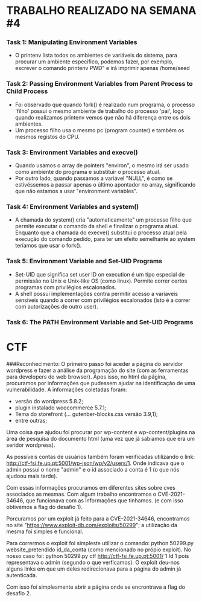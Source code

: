 # TRABALHO REALIZADO NA SEMANA #4

### Task 1: Manipulating Environment Variables

- O printenv lista todos os ambientes de variáveis do sistema, para procurar um ambiente especifico, podemos fazer, por exemplo, escrever o comando printenv PWD"  e irá imprimir apenas /home/seed

### Task 2: Passing Environment Variables from Parent Process to Child Process

- Foi observado que quando fork() é realizado num programa, o processo 'filho' possui o mesmo ambiente de trabalho do processo 'pai', logo quando realizamos printenv vemos que não há diferença entre os dois ambientes.
- Um processo filho usa o mesmo pc (program counter) e também os mesmos registos do CPU.

### Task 3: Environment Variables and execve()

- Quando usamos o array de pointers "environ", o mesmo irá ser usado como ambiente do programa e substituir o processo atual.
- Por outro lado, quando passamos a variável "NULL", é como se estivéssemos a passar apenas o último apontador no array, significando que não estamos a usar "environment variables".

### Task 4: Environment Variables and system()

- A chamada do system() cria "automaticamente" um processo filho que permite executar o comando da shell e finalizar o programa atual. Enquanto que a chamada do execve() substitui  o processo atual pela execução do comando pedido, para ter um efeito semelhante ao system teríamos que usar o fork(). 

### Task 5: Environment Variable and Set-UID Programs

- Set-UID que significa set user ID on execution é um tipo especial de permissão no Unix e Unix-like OS (como linux). Permite correr certos programas com privilégios escalonados.
- A shell possui implementações contra permitir acesso a variaveis sensiveis quando a correr com privilégios escalonados (isto é a correr com autorizações de outro user).

### Task 6: The PATH Environment Variable and Set-UID Programs



# CTF

###Reconhecimento:
O primeiro passo foi aceder a página do servidor wordpress e fazer a análise da programação do site (com as ferramentas para developers do web browser). Ápos isso, no html da página, procuramos por informações que pudessem ajudar na identificação de uma vulnerabilidade.
A informações coletadas foram: 

- versão do wordpress 5.8.2;
- plugin instalado woocommerce 5.7.1;
- Tema do storefront (... gutenber-blocks.css versão 3.9,1);
- entre outras;

Uma coisa que ajudou foi procurar por wp-content e wp-content/plugins na área de pesquisa do documento html (uma vez que já sabiamos que era um seridor wordpress).

As possíveis contas de usuários também foram verificadas utilizando o link: http://ctf-fsi.fe.up.pt:5001/wp-json/wp/v2/users/1.
Onde indicava que o admin possui o nome "admin" e o id associado a conta é 1 (o que nós ajudoou mais tarde).

Com essas informações procuramos em diferentes sites sobre cves associados as mesmas. Com algum trabalho encontramos o CVE-2021-34646, que funcionava com as informações que tinhamos. (e com isso obtivemos a flag do desafio 1).

Porcuramos por um exploit já feito para a CVE-2021-34646, encontramos no site "https://www.exploit-db.com/exploits/50299"; a utilização da mesma foi simples e funcional.

Para corrermos o exploit foi simpleste utilizar o comando: python 50299.py website_pretendido id_da_conta (como mencionado no própio exploit). No nosso caso foi: python 50299.py ctf http://ctf-fsi.fe.up.pt:5001/ 1
Id 1 pois representava o admin (segundo o que verficamos). O exploit deu-nos alguns links em que um deles redirecionava para a página do admin já autenticada.

Com isso foi simplesmente abrir a página onde se encrontrava a flag do desafio 2.
